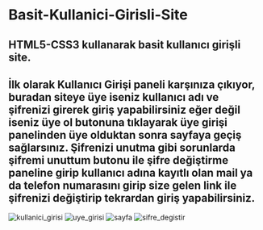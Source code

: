 # Basit-Kullanici-Girisli-Site
## HTML5-CSS3 kullanarak basit kullanıcı girişli site.
**İlk olarak Kullanıcı Girişi paneli karşınıza çıkıyor, buradan siteye üye iseniz kullanıcı adı ve şifrenizi girerek giriş yapabilirsiniz eğer değil iseniz üye ol butonuna tıklayarak üye girişi panelinden üye olduktan sonra sayfaya geçiş sağlarsınız. Şifrenizi unutma gibi sorunlarda şifremi unuttum butonu ile şifre değiştirme paneline girip kullanıcı adına kayıtlı olan mail ya da telefon numarasını girip size gelen link ile şifrenizi değiştirip tekrardan giriş yapabilirsiniz.**
---
![kullanici_girisi](https://user-images.githubusercontent.com/81379373/231033134-bb76f3de-cc9e-4755-b093-e54c1cbe17ec.png)
![uye_girisi](https://user-images.githubusercontent.com/81379373/231033146-a7125ee0-518e-40c3-af78-ca137e36764a.png)
![sayfa](https://user-images.githubusercontent.com/81379373/231033119-d762b331-0f30-491e-8bdd-740365656801.png)
![sifre_degistir](https://user-images.githubusercontent.com/81379373/231033128-ab3796a9-7810-4e7c-8f84-017314135fc4.png)

